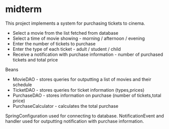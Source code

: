 # midterm
 This project implements a system for purchasing tickets to cinema.
 
 - Select a movie from the list fetched from database 
 - Select a time of movie showing - morning / afternoon / evening
 - Enter the number of tickets to purchase
 - Enter the type of each ticket - adult / student / child
 - Receive a notification with purchase information - number of purchased tickets and total price
 
 Beans
 
- MovieDAO - stores queries for outputting a list of movies and their schedule
- TicketDAO - stores queries for ticket information (types,prices)
- PurchaseDAO - stores information on purchase (number of tickets,total price)
- PurchaseCalculator - calculates the total purchase

 SpringConfiguration used for connecting to database.
 NotificationEvent and handler used for outputting notification with purchase information.
 
